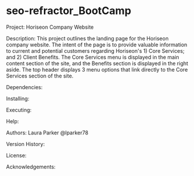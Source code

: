 # seo-refractor_BootCamp

Project: Horiseon Company Website

Description: 
    This project outlines the landing page for the Horiseon company website. The intent of the page is to provide valuable information to current and potential customers regarding Horiseon's 1) Core Services; and 2) Client Benefits.
    The Core Services menu is displayed in the main content section of the site, and the Benefits section is displayed in the right aside. The top header displays 3 menu options that link directly to the Core Services section of the site.

Dependencies:

Installing:

Executing:

Help:

Authors: Laura Parker @lparker78

Version History:

License:

Acknowledgements:
